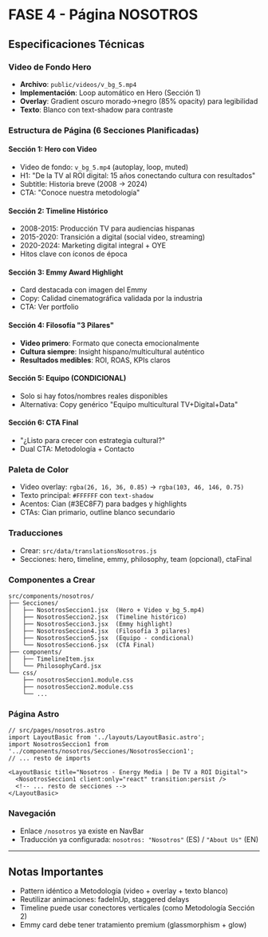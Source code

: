 # FASE 4 - Página NOSOTROS
## Especificaciones Técnicas

### Video de Fondo Hero
- **Archivo**: `public/videos/v_bg_5.mp4`
- **Implementación**: Loop automático en Hero (Sección 1)
- **Overlay**: Gradient oscuro morado→negro (85% opacity) para legibilidad
- **Texto**: Blanco con text-shadow para contraste

### Estructura de Página (6 Secciones Planificadas)

#### **Sección 1: Hero con Video**
- Video de fondo: `v_bg_5.mp4` (autoplay, loop, muted)
- H1: "De la TV al ROI digital: 15 años conectando cultura con resultados"
- Subtitle: Historia breve (2008 → 2024)
- CTA: "Conoce nuestra metodología"

#### **Sección 2: Timeline Histórico**
- 2008-2015: Producción TV para audiencias hispanas
- 2015-2020: Transición a digital (social video, streaming)
- 2020-2024: Marketing digital integral + OYE
- Hitos clave con íconos de época

#### **Sección 3: Emmy Award Highlight**
- Card destacada con imagen del Emmy
- Copy: Calidad cinematográfica validada por la industria
- CTA: Ver portfolio

#### **Sección 4: Filosofía "3 Pilares"**
- **Video primero**: Formato que conecta emocionalmente
- **Cultura siempre**: Insight hispano/multicultural auténtico
- **Resultados medibles**: ROI, ROAS, KPIs claros

#### **Sección 5: Equipo** (CONDICIONAL)
- Solo si hay fotos/nombres reales disponibles
- Alternativa: Copy genérico "Equipo multicultural TV+Digital+Data"

#### **Sección 6: CTA Final**
- "¿Listo para crecer con estrategia cultural?"
- Dual CTA: Metodología + Contacto

### Paleta de Color
- Video overlay: `rgba(26, 16, 36, 0.85)` → `rgba(103, 46, 146, 0.75)`
- Texto principal: `#FFFFFF` con `text-shadow`
- Acentos: Cian (#3EC8F7) para badges y highlights
- CTAs: Cian primario, outline blanco secundario

### Traducciones
- Crear: `src/data/translationsNosotros.js`
- Secciones: hero, timeline, emmy, philosophy, team (opcional), ctaFinal

### Componentes a Crear
```
src/components/nosotros/
├── Secciones/
│   ├── NosotrosSeccion1.jsx  (Hero + Video v_bg_5.mp4)
│   ├── NosotrosSeccion2.jsx  (Timeline histórico)
│   ├── NosotrosSeccion3.jsx  (Emmy highlight)
│   ├── NosotrosSeccion4.jsx  (Filosofía 3 pilares)
│   ├── NosotrosSeccion5.jsx  (Equipo - condicional)
│   └── NosotrosSeccion6.jsx  (CTA Final)
├── components/
│   ├── TimelineItem.jsx
│   └── PhilosophyCard.jsx
└── css/
    ├── nosotrosSeccion1.module.css
    ├── nosotrosSeccion2.module.css
    └── ...
```

### Página Astro
```astro
// src/pages/nosotros.astro
import LayoutBasic from '../layouts/LayoutBasic.astro';
import NosotrosSeccion1 from '../components/nosotros/Secciones/NosotrosSeccion1';
// ... resto de imports

<LayoutBasic title="Nosotros - Energy Media | De TV a ROI Digital">
  <NosotrosSeccion1 client:only="react" transition:persist />
  <!-- ... resto de secciones -->
</LayoutBasic>
```

### Navegación
- Enlace `/nosotros` ya existe en NavBar
- Traducción ya configurada: `nosotros: "Nosotros"` (ES) / `"About Us"` (EN)

---

## Notas Importantes
- Pattern idéntico a Metodología (video + overlay + texto blanco)
- Reutilizar animaciones: fadeInUp, staggered delays
- Timeline puede usar conectores verticales (como Metodología Sección 2)
- Emmy card debe tener tratamiento premium (glassmorphism + glow)
